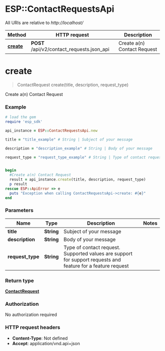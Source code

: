 # ESP::ContactRequestsApi

All URIs are relative to *http://localhost/*

Method | HTTP request | Description
------------- | ------------- | -------------
[**create**](ContactRequestsApi.md#create) | **POST** /api/v2/contact_requests.json_api | Create a(n) Contact Request


# **create**
> ContactRequest create(title, description, request_type)

Create a(n) Contact Request

### Example
```ruby
# load the gem
require 'esp_sdk'

api_instance = ESP::ContactRequestsApi.new

title = "title_example" # String | Subject of your message

description = "description_example" # String | Body of your message

request_type = "request_type_example" # String | Type of contact request. Supported values are support for support requests and feature for a feature request


begin
  #Create a(n) Contact Request
  result = api_instance.create(title, description, request_type)
  p result
rescue ESP::ApiError => e
  puts "Exception when calling ContactRequestsApi->create: #{e}"
end
```

### Parameters

Name | Type | Description  | Notes
------------- | ------------- | ------------- | -------------
 **title** | **String**| Subject of your message | 
 **description** | **String**| Body of your message | 
 **request_type** | **String**| Type of contact request. Supported values are support for support requests and feature for a feature request | 

### Return type

[**ContactRequest**](ContactRequest.md)

### Authorization

No authorization required

### HTTP request headers

 - **Content-Type**: Not defined
 - **Accept**: application/vnd.api+json



